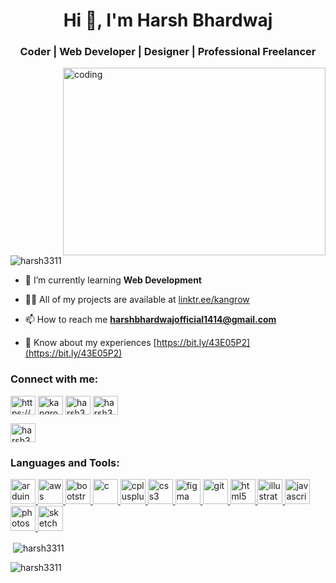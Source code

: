 <h1 align="center">Hi 👋, I'm Harsh Bhardwaj</h1>
<h3 align="center">Coder | Web Developer | Designer | Professional Freelancer</h3>
<img align="right" alt="coding" width="420" height="300" src="https://i.pinimg.com/originals/2a/53/65/2a53651a35816f499270d8275fd5318f.gif">
<p align="left"> <img src="https://komarev.com/ghpvc/?username=harsh3311&label=Profile%20views&color=0e75b6&style=flat" alt="harsh3311" /> </p>

- 🌱 I’m currently learning **Web Development**

- 👨‍💻 All of my projects are available at [linktr.ee/kangrow](linktr.ee/kangrow)

- 📫 How to reach me **harshbhardwajofficial1414@gmail.com**

- 📄 Know about my experiences [https://bit.ly/43E05P2](https://bit.ly/43E05P2)

<h3 align="left">Connect with me:</h3>
<p align="left">
<a href="https://www.linkedin.com/in/harsh3311/" target="blank"><img align="center" src="https://upload.wikimedia.org/wikipedia/commons/0/01/LinkedIn_Logo.svg" alt="https://www.linkedin.com/in/harsh3311/" height="30" width="40" /></a>
<a href="https://instagram.com/kangrow.in" target="blank"><img align="center" src="https://upload.wikimedia.org/wikipedia/commons/e/e7/Instagram_logo_2016.svg" alt="kangrow.in" height="30" width="40" /></a>
<a href="https://www.codechef.com/users/harsh3311" target="blank"><img align="center" src="https://upload.vectorlogo.zone/logos/codechef/images/c0290608-3c6b-406c-90ef-86e9200f383a.svg" alt="harsh3311" height="30" width="40" /></a>
<a href="https://www.leetcode.com/harsh3311" target="blank"><img align="center" src="https://upload.wikimedia.org/wikipedia/commons/0/0a/LeetCode_Logo_black_with_text.svg" alt="harsh3311" height="30" width="40" /></a>
</p>
<a href="https://auth.geeksforgeeks.org/user/harsh3311/" target="blank"><img align="center" src="https://upload.wikimedia.org/wikipedia/commons/4/43/GeeksforGeeks.svg" alt="harsh3311" height="30" width="40" /></a>
</p>

<h3 align="left">Languages and Tools:</h3>
<p align="left"> <a href="https://www.arduino.cc/" target="_blank" rel="noreferrer"> <img src="https://upload.wikimedia.org/wikipedia/commons/8/87/Arduino_Logo.svg" alt="arduino" width="40" height="40"/> </a> <a href="https://aws.amazon.com" target="_blank" rel="noreferrer"> <img src="https://upload.wikimedia.org/wikipedia/commons/9/93/Amazon_Web_Services_Logo.svg" alt="aws" width="40" height="40"/> </a> <a href="https://getbootstrap.com" target="_blank" rel="noreferrer"> <img src="https://upload.vectorlogo.zone/logos/getbootstrap/images/987f8f6c-263a-47b1-a85d-853cfca215d9.svg" alt="bootstrap" width="40" height="40"/> </a> <a href="https://www.cprogramming.com/" target="_blank" rel="noreferrer"> <img src="https://upload.wikimedia.org/wikipedia/commons/1/18/C_Programming_Language.svg" alt="c" width="40" height="40"/> </a> <a href="https://www.w3schools.com/cpp/" target="_blank" rel="noreferrer"> <img src="https://upload.wikimedia.org/wikipedia/commons/1/18/ISO_C%2B%2B_Logo.svg" alt="cplusplus" width="40" height="40"/> </a> <a href="https://www.w3schools.com/css/" target="_blank" rel="noreferrer"> <img src="https://upload.wikimedia.org/wikipedia/commons/d/d5/CSS3_logo_and_wordmark.svg" alt="css3" width="40" height="40"/> </a> <a href="https://www.figma.com/" target="_blank" rel="noreferrer"> <img src="https://www.vectorlogo.zone/logos/figma/figma-icon.svg" alt="figma" width="40" height="40"/> </a> <a href="https://git-scm.com/" target="_blank" rel="noreferrer"> <img src="https://www.vectorlogo.zone/logos/git-scm/git-scm-icon.svg" alt="git" width="40" height="40"/> </a> <a href="https://www.w3.org/html/" target="_blank" rel="noreferrer"> <img src="https://upload.wikimedia.org/wikipedia/commons/6/61/HTML5_logo_and_wordmark.svg" alt="html5" width="40" height="40"/> </a> <a href="https://www.adobe.com/in/products/illustrator.html" target="_blank" rel="noreferrer"> <img src="https://www.vectorlogo.zone/logos/adobe_illustrator/adobe_illustrator-icon.svg" alt="illustrator" width="40" height="40"/> </a> <a href="https://developer.mozilla.org/en-US/docs/Web/JavaScript" target="_blank" rel="noreferrer"> <img src="https://upload.wikimedia.org/wikipedia/commons/9/99/Unofficial_JavaScript_logo_2.svg" alt="javascript" width="40" height="40"/> </a> <a href="https://www.photoshop.com/en" target="_blank" rel="noreferrer"> <img src="https://cdn.worldvectorlogo.com/logos/adobe-photoshop-2.svg" alt="photoshop" width="40" height="40"/> </a> <a href="https://www.sketch.com/" target="_blank" rel="noreferrer"> <img src="https://www.vectorlogo.zone/logos/sketchapp/sketchapp-icon.svg" alt="sketch" width="40" height="40"/> </a> </p>

<p>&nbsp;<img align="center" src="https://github-readme-stats.vercel.app/api?username=harsh3311&show_icons=true&locale=en" alt="harsh3311" /></p>

<p><img align="center" src="https://github-readme-streak-stats.herokuapp.com/?user=harsh3311&" alt="harsh3311" /></p>

